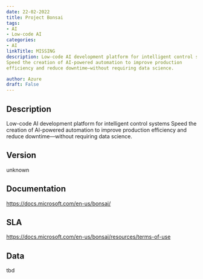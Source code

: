 ```yaml
---
date: 22-02-2022
title: Project Bonsai
tags: 
- AI
- Low-code AI
categories: 
- AI
linkTitle: MISSING
description: Low-code AI development platform for intelligent control systems
Speed the creation of AI-powered automation to improve production
efficiency and reduce downtime—without requiring data science.

author: Azure
draft: False
---
```


## Description

Low-code AI development platform for intelligent control systems
Speed the creation of AI-powered automation to improve production
efficiency and reduce downtime—without requiring data science.


## Version

unknown

## Documentation

https://docs.microsoft.com/en-us/bonsai/

## SLA

https://docs.microsoft.com/en-us/bonsai/resources/terms-of-use

## Data

tbd
